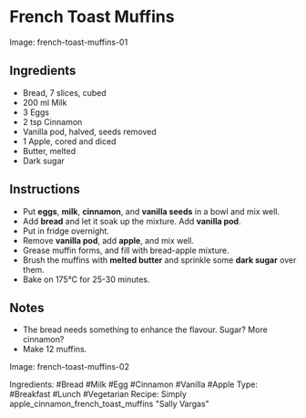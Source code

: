 # French Toast Muffins

Image: french-toast-muffins-01

## Ingredients

* Bread, 7 slices, cubed
* 200 ml Milk
* 3 Eggs
* 2 tsp Cinnamon
* Vanilla pod, halved, seeds removed
* 1 Apple, cored and diced
* Butter, melted
* Dark sugar

## Instructions

* Put **eggs**, **milk**, **cinnamon**, and **vanilla seeds** in a bowl
  and mix well.
* Add **bread** and let it soak up the mixture. Add **vanilla pod**.
* Put in fridge overnight.
* Remove **vanilla pod**, add **apple**, and mix well.
* Grease muffin forms, and fill with bread-apple mixture.
* Brush the muffins with **melted butter** and sprinkle some **dark sugar**
  over them.
* Bake on 175&deg;C for 25-30 minutes.

## Notes

* The bread needs something to enhance the flavour. Sugar? More cinnamon?
* Make 12 muffins.

Image: french-toast-muffins-02

Ingredients: #Bread #Milk #Egg #Cinnamon #Vanilla #Apple
Type: #Breakfast #Lunch #Vegetarian
Recipe: Simply apple_cinnamon_french_toast_muffins "Sally Vargas"
